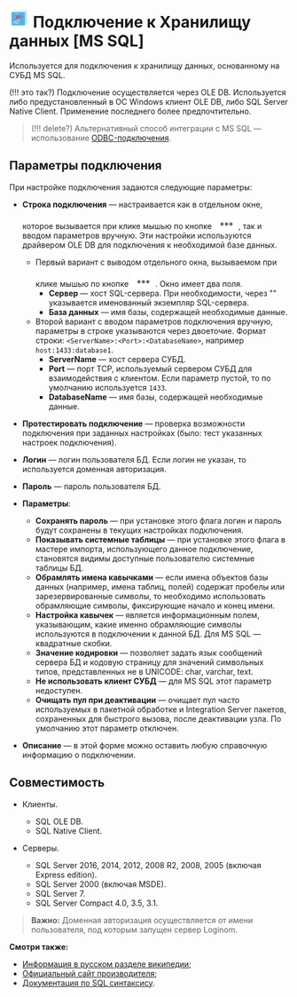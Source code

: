 # ![wh-mssql](../../../images/icons/data-sources/wh-mssql_default.svg) Подключение к Хранилищу данных [MS SQL]

Используется для подключения к хранилищу данных, основанному на СУБД MS SQL.

(!!! это так?) Подключение осуществляется через OLE DB. Используется либо предустановленный в ОС Windows клиент OLE DB, либо SQL Server Native Client. Применение последнего более предпочтительно.

> (!!! delete?) Альтернативный способ интеграции с MS SQL — использование [ODBC-подключения](./odbc.md).

## Параметры подключения

При настройке подключения задаются следующие параметры:

* **Строка подключения** — настраивается как в отдельном окне, которое вызывается при клике мышью по кнопке ![уточнить](../../../images/extjs-theme/form/open-trigger/open-trigger_default.svg), так и вводом параметров вручную. Эти настройки используются драйвером OLE DB для подключения к необходимой базе данных.
  * Первый вариант с выводом отдельного окна, вызываемом при клике мышью по кнопке ![уточнить](../../../images/extjs-theme/form/open-trigger/open-trigger_default.svg). Окно имеет два поля.
    * **Сервер** — хост SQL-сервера. При необходимости, через "" указывается именованный экземпляр SQL-сервера.
    * **База данных** — имя базы, содержащей необходимые данные.
  * Второй вариант с вводом параметров подключения вручную, параметры в строке указываются через двоеточие. Формат строки: `<ServerName>:<Port>:<DatabaseName>`, например `host:1433:database1`.
    * **ServerName** — хост сервера СУБД.
    * **Port** — порт TCP, используемый сервером СУБД для взаимодействия с клиентом. Если параметр пустой, то по умолчанию используется `1433`.
    * **DatabaseName** — имя базы, содержащей необходимые данные.
* **Протестировать подключение** — проверка возможности подключения при заданных настройках (было: тест указанных настроек подключения).
* **Логин** — логин пользователя БД. Если логин не указан, то используется доменная авторизация.
* **Пароль** — пароль пользователя БД.

* **Параметры**:
  * **Сохранять пароль** — при установке этого флага логин и пароль будут сохранены в текущих настройках подключения.
  * **Показывать системные таблицы** — при установке этого флага в мастере импорта, использующего данное подключение, становятся видимы доступные пользователю системные таблицы БД.
  * **Обрамлять имена кавычками** — если имена объектов базы данных (например, имена таблиц, полей) содержат   пробелы или зарезервированные символы, то необходимо использовать обрамляющие символы, фиксирующие начало и   конец имени.
  * **Настройка кавычек** — является информационным полем, указывающим, какие именно обрамляющие символы   используются в подключении к данной БД. Для MS SQL — квадратные скобки.
  * **Значение кодировки** — позволяет задать язык сообщений сервера БД и кодовую страницу для значений   символьных типов, представленных не в UNICODE: char, varchar, text.
  * **Не использовать клиент СУБД** — для MS SQL этот параметр недоступен.
  * **Очищать пул при деактивации** — очищает пул часто используемых в пакетной обработке и Integration Server   пакетов, сохраненных для быстрого вызова, после деактивации узла. По умолчанию этот параметр отключен.

* **Описание** — в этой форме можно оставить любую справочную информацию о подключении.

## Совместимость

* Клиенты.
  * SQL OLE DB.
  * SQL Native Client.

* Серверы.
  * SQL Server 2016, 2014, 2012, 2008 R2, 2008, 2005 (включая Express edition).
  * SQL Server 2000 (включая MSDE).
  * SQL Server 7.
  * SQL Server Compact 4.0, 3.5, 3.1.

> **Важно:** Доменная авторизация осуществляется от имени пользователя, под которым запущен сервер Loginom.

**Смотри также:**

* [Информация в русском разделе википедии](https://ru.wikipedia.org/wiki/Microsoft_SQL_Server);
* [Официальный сайт производителя](https://www.microsoft.com/ru-ru/sql-server);
* [Документация по SQL синтаксису](https://docs.microsoft.com/ru-ru/sql/t-sql/queries/queries).
